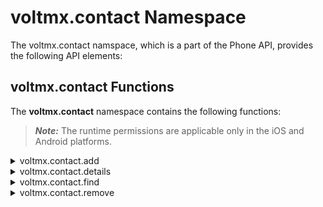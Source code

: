                             


voltmx.contact Namespace
======================

The voltmx.contact namspace, which is a part of the Phone API, provides the following API elements:

voltmx.contact Functions
----------------------

The **voltmx.contact** namespace contains the following functions:

> **_Note:_** The runtime permissions are applicable only in the iOS and Android platforms.

<details close markdown="block"><summary>voltmx.contact.add</summary>

* * *

This API adds a contact to the address book of the mobile device.

### Syntax

```

voltmx.contact.add([contactDetails](#contactDetails))
```

### Input Parameters

contactDetails \[Table\] - Mandatory

A table that has the following key-value pairs.

 

| Key | Description |
| --- | --- |
| firstname | specifies the first name of the contact |
| lastname | specifies the last name of the contact |
| phone | array of arrays containing _Label_ and _number_
    > **_Note:_** The phone number can contain a + (for country code), - (hyphen) (to separate country code, STD code, and the number), and space ((to separate country code, STD code, and the number). No other characters are allowed within a phone number.For example, +919999999999, +91 99999 99999, or +91-99999-99999. |
| email | array of arrays containing _Label_ and _emailID_ |
| postal | array of arrays containing _Label_ and address in a table with defined keys |
| company | array of arrays containing _Label_ followed by table with company name and title keys |
| website | array of arrays containing _url_ and _type_. _type_ is not applicable for Windows platform. So any _type_ value that may be provided for Windows is ignored. The possible types for the website key are as follows.Android: home, homepage, work, and othersiOS: home, homepage, work, ftp, blog, profile, and othersWindows: Not supported |

**Example (For website key)**

```
{
    "website": [{
        "url": "www.google.com",
        "type": "homepage"
    }, {
        "url": "www.myblog.com",
        "type": "blog"
    }, {
        "url": "www.voltmx.com",
        "type": "work"
    }, {
        "url": "www.myprofile.com",
        "type": "profile"
    }, {
        "url": "www.facebook.com",
        "type": "profile"
    }]
}
```

> **_Note:_** firstname and phone fields are mandatory with at least one phone number in phone field

The following are the Labels for different fields in the table:

<table style="width: 100%;mc-table-style: url('resources/tablestyles/basic.css');" class="TableStyle-Basic" cellspacing="0"><colgroup><col class="TableStyle-Basic-Column-Column1"><col class="TableStyle-Basic-Column-Column1"></colgroup><tbody><tr class="TableStyle-Basic-Body-Body1"><th class="TableStyle-Basic-BodyE-Column1-Body1">Keys in the Table</th><th class="TableStyle-Basic-BodyD-Column1-Body1">Possible Labels</th></tr><tr class="TableStyle-Basic-Body-Body1"><td class="TableStyle-Basic-BodyE-Column1-Body1">phone</td><td class="TableStyle-Basic-BodyD-Column1-Body1">•Mobile •Home •Work •Other</td></tr><tr class="TableStyle-Basic-Body-Body1"><td class="TableStyle-Basic-BodyE-Column1-Body1">email</td><td class="TableStyle-Basic-BodyD-Column1-Body1">•Home •Work •Other</td></tr><tr class="TableStyle-Basic-Body-Body1"><td class="TableStyle-Basic-BodyE-Column1-Body1">postal</td><td class="TableStyle-Basic-BodyD-Column1-Body1">•Home •Work •Other</td></tr><tr class="TableStyle-Basic-Body-Body1"><td class="TableStyle-Basic-BodyB-Column1-Body1">company</td><td class="TableStyle-Basic-BodyA-Column1-Body1">•Work •Other</td></tr></tbody></table>

 

**Example**

```

//Contact Details.
var mycontact = {
    firstname: "John",
    lastname: "Steve",
    phone: [{
        name: "mobile",
        number: "9999999999"
    }, {
        name: "home",
        number: "9999999999"
    }],
    email: [{
        name: "home",
        id: "abc@yahoo.com"
    }, {
        name: "work",
        id: "def@voltmx.com"
    }],
    postal: [{
        name: "home",
        street: "Raheja",
        city: "hyderabad",
        state: "AP",
        zipcode: "500310"
    }],
    company: [{
        name: "work",
        company: "voltmx",
        title: "architect"
    }]
};
//Adding the contact to your device.
voltmx.contact.add(mycontact);
this.view.lblDevContact.text = "Contact is added with firstname = 'John' and lastname = 'Steve' . Please Check the device contacts.";
```

### Return Values

The following are the return values for this API:

| Return Value | Description |
| --- | --- |
| Reference \[Table\] | Table containing the information related to the newly created contact is returned. |
| nil | If the contact was not created. |


### Error Codes

If any of the field is not stored, the field is ignored. If no field is stored, an error is raised.

### Implementation Details

The following are the implementation details:

*   firstname and phone field with empty string or nil does not create a contact and the API call is ignored.
*   Other fields with empty string or nil or invalid data type assignment are ignored.
*   id field is _read only_ property and must not be modified by the application.

### API Usage

When you use this API with Android emulator that uses Android SDK 2.0 and above, you will be prompted to create an account to add contacts.

Creating an account (Google/GMail) is a mandate to add contacts. This is an Android platform limitation.

Ensure that the following permissions are set for Android:

*   READ\_CONTACTS
*   WRITE\_CONTACTS
*   GET\_ACCOUNTS.

You can set these permissions for Android under **Manifest Properties** in **Project Properties -> Native App -> Android**. For more information about Android Manifest permissions, see _Volt MX IrisUser Guide_.

### Platform Availability

*   iOS
*   Android
*   Windows

</details>
<details close markdown="block"><summary>voltmx.contact.details</summary>

* * *

This API displays the details of a given contact and returns a new instance of the contact structure.

The API is introduced to improve the performance and for effective utilization of memory. In platforms like Android, contact information is stored in multiple database tables, one table contains the contact id, first name, and lastname, and the another table contains the entire contact details. The contacts application displays only firstname, lastname in the initial screen, and when the user selects a particular contact, the details are shown in next screen.

When you to accommodate the contact details in one call to _contact.find_ API, the memory is not sufficient when the contacts are numerous. This results in an out of memory issue and results in performance issues in many applications.

### Syntax

```

voltmx.contact.details([ReferenceTable](#ReferenceTable1))
```

### Input Parameters

| Parameter | Description |
| --- | --- |
| ReferenceTable - Mandatory | Specifies the reference table returned by the contact.find API |

 

**Example**

```

//Use the below function to retrieve the contact details.
getDetails: function() {
    //Finding the contact whose details are to be retrieved.
    var findContacts = voltmx.contact.find("John");
    if (findContacts === null || findContacts === "" || findContacts === undefined) {
        this.view.lblDevContact.text = "No contacts with the first name is 'John' ";
    } else {
        //Retrieving the contact details.
        var a = voltmx.contact.details(findContacts);
        this.view.lblDevContact.text = a;
    }

}
```

### Return Values

| Return Value | Description |
| --- | --- |
| Reference \[Table\] | Table of the contacts retrieved. The reference table retrieved contains a field _photorawbytes_. This is a new property in the existing contact structure that should be populated with raw bytes, just like camera or gallery raw bytes. |
| nil | If no contact is retrieved. |

 

**Example of the reference table returned:**

```

{
 firstname = "John", middleName = "Cena"
lastname = "Xyz",

//array of arrays containing "Label" and "number"
phone = {
    {
        name = "mobile", number = "99999999999"
    },

   ////array of arrays containing "Label" and "emailid"
    {
        name = "home", number = "99999999999"
    }, {
        name = "home", number = "5555555555"
    }, .....
},
email = {
    {
        name = "home", id = "abc@yahoo.com"
    }, {
        name = "work", id = "def@voltmx.com"
    }, ....
},

////array of arrays containing "Label" and address in a table with 
defined keys.

postal = {
    name = "home", street = "ABC", city = "hyderabad", state = "AP", zipcode = "500310"
}, {
    name = "work", street = "XYZ", city = "hyderabad", state = "AP", zipcode = "500010"
}, ...
},

//array of arrays containing "Label" followed by table with company name 
and title keys.
company = {
    {
        name = "work", company = "voltmx", title = "Tester"
    }, {
        name = "other", company = "abc", title = "VP"
    }, ...
},
id = "platform specific identifier for the contact"
photorawbytes = rawbytes
}
```

### Platform Availability

Available on all platforms except SPA, Desktop Web, Mobile Web.

</details>
<details close markdown="block"><summary>voltmx.contact.find</summary>

* * *

This API parses through the address book of the mobile device and looks for contacts that match the input string.

### Syntax

```

voltmx.contact.find([firstName](#firstName), [needdetails](#needdetails), [filterKeys](#filterKeys))
```

### Input Parameters

| Parameter | Description |
| --- | --- |
| firstName \[String\] - Mandatory | A string that represents the firstname of the contact. |
| needdetails \[Boolean\] - Optional | When the _needdetails_ parameter is not passed, the default value is true. When _needdetails_ is set to true, this API returns the complete details of the contact. If _needdetails_ is false, _contact.find_ returns a list of contacts with a new field called _displayname_ in the existing contact structure. All other fields of contact structure are not populated. _displayname_ is a combination of firstname, middlename, and lastname. |
| _filterKeys \[Array of strings\] - Optional_ | You can use the filterKeys parameter to filter your search by passing any of the available keys of this parameter. If filterKeys is specified and needDetails is false, only the display name is returned. The available filter keys are as follows: "firstname", "lastname", "phone", "postal", "email", "company", "photorawbytes", "displayname", and "id". The following platform-specific keys are available for the filterKeys parameter: For Windows and Android: "middlename" For Windows: "nickname" and "title" |

**Example**

```

//Finding the contact whose details are to be retrieved.
var findContacts = voltmx.contact.find("John");
```

### Return Values

| Return Value | Description |
| --- | --- |
| Reference \[Object\] | Table containing the list of all the contacts that contain the input string |
| nil | If there is no contact with the specified first name |

 

### Implementation Details

This API searches and matches only the contacts that have the firstname as the specified input string.

### Platform Availability

Available on all platforms except SPA, Desktop Web, Mobile Web.

</details>
<details close markdown="block"><summary>voltmx.contact.remove</summary>

* * *

This API deletes the contact (s) that was returned by the _contact.find_ operation.

### Syntax

```

voltmx.contact.remove([ReferenceTable](#ReferenceTable))
```

### Input Parameters

| Parameter | Description |
| --- | --- |
| ReferenceTable - Mandatory | Specifies the reference table returned by the contact.find API |

**Example**

```

var array = voltmx.contact.find('John', false);
voltmx.contact.remove(array);
```

### Return Values

| Return Value | Description |
| --- | --- |
| Reference \[Table\] | Table of the contacts that is deleted |
| nil | If there is no contact with the specified first name |

 

### Platform Availability

Available on all platforms except SPA, Desktop Web, Mobile Web.

![](resources/prettify/onload.png)
</details>